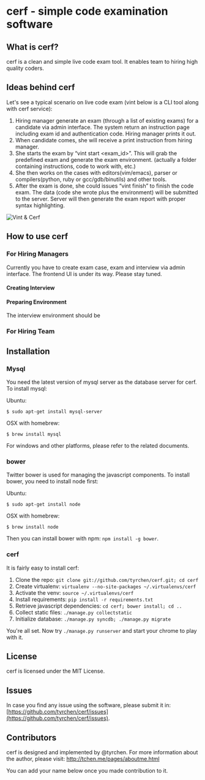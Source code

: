 cerf - simple code examination software
====

## What is cerf?

cerf is a clean and simple live code exam tool. It enables team to hiring high quality coders.

## Ideas behind cerf

Let's see a typical scenario on live code exam (vint below is a CLI tool along with cerf service):

1. Hiring manager generate an exam (through a list of existing exams) for a candidate via admin interface. The system return an instruction page including exam id and authentication code. Hiring manager prints it out.
2. When candidate comes, she will receive a print instruction from hiring manager.
3. She starts the exam by “vint start <exam_id>”. This will grab the predefined exam and generate the exam environment. (actually a folder containing instructions, code to work with, etc.)
5. She then works on the cases with editors(vim/emacs), parser or compilers(python, ruby or gcc/gdb/binutils) and other tools.
6. After the exam is done, she could issues “vint finish” to finish the code exam. The data (code she wrote plus the environment) will be submitted to the server. Server will then generate the exam report with proper syntax highlighting.

![Vint & Cerf](https://raw.github.com/tyrchen/cerf/master/cerf/static/cerf/img/prototype/vint.jpg)

## How to use cerf

### For Hiring Managers

Currently you have to create exam case, exam and interview via admin interface. The frontend UI is under its way. Please stay tuned.


#### Creating Interview

#### Preparing Environment

The interview environment should be

### For Hiring Team


## Installation

### Mysql

You need the latest version of mysql server as the database server for cerf. To install mysql:

Ubuntu:
```
$ sudo apt-get install mysql-server
```

OSX with homebrew:
```
$ brew install mysql
```

For windows and other platforms, please refer to the related documents.

### bower

Twitter bower is used for managing the javascript components. To install bower, you need to install node first:

Ubuntu:
```
$ sudo apt-get install node
```

OSX with homebrew:
```
$ brew install node
```

Then you can install bower with npm: ```npm install -g bower```.

### cerf

It is fairly easy to install cerf:

1. Clone the repo: ```git clone git://github.com/tyrchen/cerf.git; cd cerf```
2. Create virtualenv: ```virtualenv --no-site-packages ~/.virtualenvs/cerf```
3. Activate the venv: ```source ~/.virtualenvs/cerf```
4. Install requirements: ```pip install -r requirements.txt```
5. Retrieve javascript dependencies: ```cd cerf; bower install; cd ..```
6. Collect static files: ```./manage.py collectstatic```
7. Initialize database: ```./manage.py syncdb; ./manage.py migrate```

You're all set. Now try ```./manage.py runserver``` and start your chrome to play with it.

## License

cerf is licensed under the MIT License.

## Issues

In case you find any issue using the software, please submit it in: [https://github.com/tyrchen/cerf/issues](https://github.com/tyrchen/cerf/issues).

## Contributors

cerf is designed and implemented by @tyrchen. For more information about the author, please visit: http://tchen.me/pages/aboutme.html

You can add your name below once you made contribution to it.